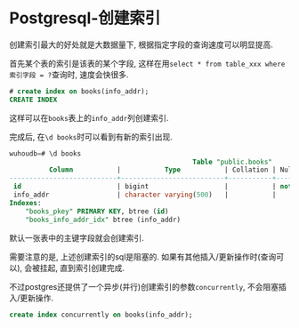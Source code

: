 # Postgresql-创建索引

创建索引最大的好处就是大数据量下, 根据指定字段的查询速度可以明显提高.

首先某个表的索引是该表的某个字段, 这样在用`select * from table_xxx where 索引字段 = ?`查询时, 速度会快很多.

```sql
# create index on books(info_addr);
CREATE INDEX
```

这样可以在`books`表上的`info_addr`列创建索引. 

完成后, 在`\d books`时可以看到有新的索引出现.

```sql
wuhoudb=# \d books
                                              Table "public.books"
          Column           |           Type           | Collation | Nullable |              Default              
---------------------------+--------------------------+-----------+----------+-----------------------------------
 id                        | bigint                   |           | not null | nextval('books_id_seq'::regclass)
 info_addr                 | character varying(500)   |           |          | 
Indexes:
    "books_pkey" PRIMARY KEY, btree (id)
    "books_info_addr_idx" btree (info_addr)
```

默认一张表中的主键字段就会创建索引.

需要注意的是, 上述创建索引的sql是阻塞的. 如果有其他插入/更新操作时(查询可以), 会被挂起, 直到索引创建完成.

不过postgres还提供了一个异步(并行)创建索引的参数`concurrently`, 不会阻塞插入/更新操作.

```sql
create index concurrently on books(info_addr);
```
